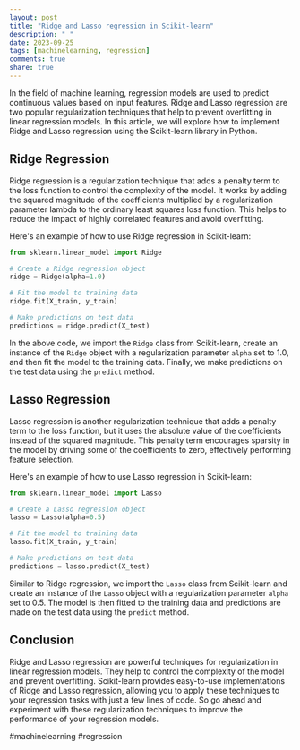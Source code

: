```yaml
---
layout: post
title: "Ridge and Lasso regression in Scikit-learn"
description: " "
date: 2023-09-25
tags: [machinelearning, regression]
comments: true
share: true
---
```


In the field of machine learning, regression models are used to predict continuous values based on input features. Ridge and Lasso regression are two popular regularization techniques that help to prevent overfitting in linear regression models. In this article, we will explore how to implement Ridge and Lasso regression using the Scikit-learn library in Python.

## Ridge Regression

Ridge regression is a regularization technique that adds a penalty term to the loss function to control the complexity of the model. It works by adding the squared magnitude of the coefficients multiplied by a regularization parameter lambda to the ordinary least squares loss function. This helps to reduce the impact of highly correlated features and avoid overfitting.

Here's an example of how to use Ridge regression in Scikit-learn:

```python
from sklearn.linear_model import Ridge

# Create a Ridge regression object
ridge = Ridge(alpha=1.0)

# Fit the model to training data
ridge.fit(X_train, y_train)

# Make predictions on test data
predictions = ridge.predict(X_test)
```

In the above code, we import the `Ridge` class from Scikit-learn, create an instance of the `Ridge` object with a regularization parameter `alpha` set to 1.0, and then fit the model to the training data. Finally, we make predictions on the test data using the `predict` method.

## Lasso Regression

Lasso regression is another regularization technique that adds a penalty term to the loss function, but it uses the absolute value of the coefficients instead of the squared magnitude. This penalty term encourages sparsity in the model by driving some of the coefficients to zero, effectively performing feature selection.

Here's an example of how to use Lasso regression in Scikit-learn:

```python
from sklearn.linear_model import Lasso

# Create a Lasso regression object
lasso = Lasso(alpha=0.5)

# Fit the model to training data
lasso.fit(X_train, y_train)

# Make predictions on test data
predictions = lasso.predict(X_test)
```

Similar to Ridge regression, we import the `Lasso` class from Scikit-learn and create an instance of the `Lasso` object with a regularization parameter `alpha` set to 0.5. The model is then fitted to the training data and predictions are made on the test data using the `predict` method.

## Conclusion

Ridge and Lasso regression are powerful techniques for regularization in linear regression models. They help to control the complexity of the model and prevent overfitting. Scikit-learn provides easy-to-use implementations of Ridge and Lasso regression, allowing you to apply these techniques to your regression tasks with just a few lines of code. So go ahead and experiment with these regularization techniques to improve the performance of your regression models.

\#machinelearning #regression